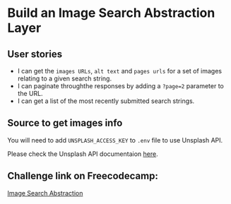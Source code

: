 # Build an Image Search Abstraction Layer

## User stories

- I can get the `images URLs`, `alt text` and `pages urls` for a set of images relating to a given search string.
- I can paginate throughthe responses by adding a `?page=2` parameter to the URL.
- I can get a list of the most recently submitted search strings.

## Source to get images info

You will need to add `UNSPLASH_ACCESS_KEY` to `.env` file to use Unsplash API.

Please check the Unsplash API documentaion [here](https://unsplash.com/documentation).

## Challenge link on Freecodecamp:

[Image Search Abstraction](https://www.freecodecamp.org/learn/coding-interview-prep/take-home-projects/build-an-image-search-abstraction-layer)
